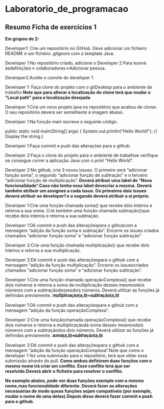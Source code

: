 # Laboratorio_de_programacao

## Resumo Ficha de exercícios 1

**Em grupos de 2:**

Developer1: Crie  um  repositório  no GitHub.  Deve  adicionar  um  ficheiro  README  e  um ficheiro .gitgnore com o template Java.

Developer  1:No  repositório  criado,  adicione  o  Developer  2.Para  issová  àsdefinições-> colaboradores->Adicionar pessoa.

Developer2:Aceite o convite do developer 1.

Developer 1: Faça clone do projeto com o gitDesktop para o ambiente de trabalho
**Note que para alterar a localização do clone terá que mudar o “Local path” para a localização desejada**

Developer  1:Crie  um novo  projeto  java  no repositório  que  acabou  de  clonar. O  seu repositório deverá ser semelhante à imagem abaixo.

Developer 1:Na função main escreva o seguinte código. 

public static void main(String[] args) {
System.out.println("Hello World!"); // Display the string.}

Developer 1:Faça commit e push das alterações para o github.

Developer 2:Faça o clone do projeto para o ambiente de trabalhoe verifique se consegue correr a aplicação Java com o print “Hello World”.

Developer  2:No  github,  crie  3 novos issues.  O  primeiro  será “adicionar função soma”, o segundo “adicionar função de subtração” e o terceiro “adicionar função de multiplicação”.
**Deverá atribuir uma label de “Nova funcionalidade”.Caso não tenha essa label devecriar a mesma.**
**Deverá também atribuir um assignee a cada issue. Os primeiros dois issues deverá atribuir ao developer1 e o segundo deverá atribuir a si próprio.**

Developer  1:Crie  uma  função  chamada  soma()  que  recebe  dois  inteiros  e  retorna  a  sua soma. Crie também uma função chamada subtração()que recebe dois inteiros e retorna a sua subtração.

Developer 1:Dê commit e push das alteraçõespara o githubcom a mensagem “adição da função soma e subtração”. Encerre os issues criados chamados “adicionar função soma” e “adicionar função subtração”

Developer 2:Crie uma função chamada multiplicação() que recebe dois inteiros e retorna a sua multiplicação.

Developer 2:Dê commit e push das alteraçõespara o github com a mensagem “adição da função multiplicação”.  Encerre  os  issuescriados  chamados  “adicionar  função  soma”  e “adicionar função subtração”.

Developer  1:Crie  uma função  chamada  operaçãoComplexa()  que  recebe  dois  números  e retorna a soma da multiplicação desses mesmosdois números com a subtraçãodessesdois números. Deverá utilizar as funções já definidas previamente.
**𝑚𝑢𝑙𝑡𝑖𝑝𝑙𝑖𝑐𝑎çã𝑜(𝑎,𝑏)+𝑠𝑢𝑏𝑡𝑟𝑎çã𝑜(𝑎,𝑏)**

Developer 1:Dê commit e push das alteraçõespara o github com a mensagem “adição da função operaçãoComplexa”.

Developer  2:Crie  uma funçãochamada  operaçãoComplexa()  que  recebe  dois  números  e retorna  a multiplicaçãoda  soma  desses  mesmosdois  números  com  a subtraçãodos  dois números. Deverá utilizar as funções já definidas previamente.
**𝑠𝑜𝑚𝑎(𝑎,𝑏)∗𝑠𝑢𝑏𝑡𝑟𝑎çã𝑜(𝑎,𝑏)**

Developer 2:Dê commit e push das alteraçõespara o github com a mensagem “adição da função  operaçãoComplexa”.Note  que  como  o developer  1  fez uma  submissão  para  o repositório, terá que obter essa submissão através do pull.
**Como ambos definiram duas funções com o mesmo nome irá criar um conflito. Esse conflito terá que ser resolvido.Deverá abrir o ficheiro para resolver o conflito.**

**No exemplo abaixo, pode ver duas funções exemplo com o mesmo nome,mas funcionalidade diferente. Deverá fazer as alterações necessárias de modo queas funções sejam compatíveis (por exemplo, mudar o nome de uma delas).Depois disso deverá fazer commit e push para o github.**





